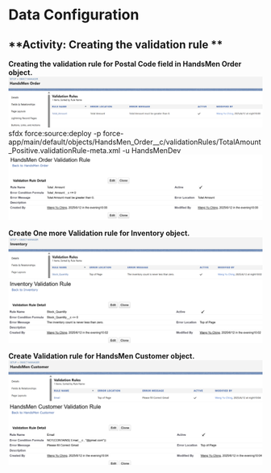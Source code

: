 # Data Configuration
## **Activity: Creating the validation rule **

**Creating the validation rule for Postal Code field in HandsMen Order object.**
![Salesforce Credentials Setup](docs/img/08_ValidationRule1-1.png)
sfdx force:source:deploy -p force-app/main/default/objects/HandsMen_Order__c/validationRules/TotalAmount_Positive.validationRule-meta.xml -u HandsMenDev
![Salesforce Credentials Setup](docs/img/08_ValidationRule1-2.png)

**Create One more Validation rule for Inventory object.**
![Salesforce Credentials Setup](docs/img/08_ValidationRule2-1.png)
![Salesforce Credentials Setup](docs/img/08_ValidationRule2-2.png)

**Create Validation rule for HandsMen Customer object.**
![Salesforce Credentials Setup](docs/img/08_ValidationRule3-1.png)
![Salesforce Credentials Setup](docs/img/08_ValidationRule3-2.png)
